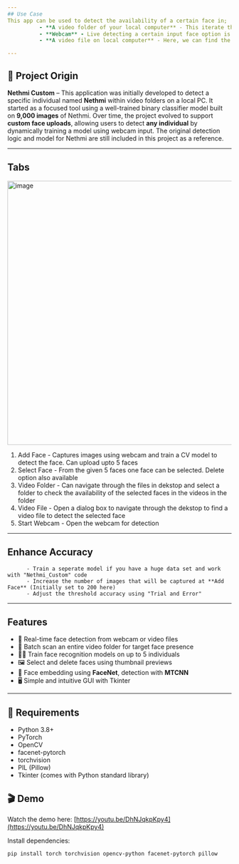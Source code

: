 ```yaml
---
## Use Case
This app can be used to detect the availability of a certain face in;
          - **A video folder of your local computer** - This iterate through all the videos available in the input folder and returns the names of the videos where the 'required' face can be detected.
          - **Webcam** - Live detecting a certain input face option is available
          - **A video file on local computer** - Here, we can find the certain input face availability in a video file

---
```


## 🧬 Project Origin

**Nethmi Custom** – This application was initially developed to detect a specific individual named **Nethmi** within video folders on a local PC. It started as a focused tool using a well-trained binary classifier model built on **9,000 images** of Nethmi. Over time, the project evolved to support **custom face uploads**, allowing users to detect **any individual** by dynamically training a model using webcam input. The original detection logic and model for Nethmi are still included in this project as a reference.

---
## Tabs
<img width="592" alt="image" src="https://github.com/user-attachments/assets/c6f83bf9-93e2-4e6a-9b82-c66828e183d3" />

  1. Add Face - Captures images using webcam and train a CV model to detect the face. Can upload upto 5 faces
  2. Select Face -  From the given 5 faces one face can be selected. Delete option also available
  3. Video Folder - Can navigate through the files in dekstop and select a folder to check the availability of the selected faces in the videos in the folder
  4. Video File - Open a dialog box to navigate through the dekstop to find a video file to detect the selected face
  5. Start Webcam - Open the webcam for detection

---
## Enhance Accuracy

          - Train a seperate model if you have a huge data set and work with "Nethmi_Custom" code
          - Increase the number of images that will be captured at **Add Face** (Initially set to 200 here)
          - Adjust the threshold accuracy using "Trial and Error"
---

## Features

- 🎥 Real-time face detection from webcam or video files
- 📁 Batch scan an entire video folder for target face presence
- 🧑‍💻 Train face recognition models on up to 5 individuals
- 🖼 Select and delete faces using thumbnail previews
- 🧠 Face embedding using **FaceNet**, detection with **MTCNN**
- 🖥 Simple and intuitive GUI with Tkinter

---
## 🧰 Requirements

- Python 3.8+
- PyTorch
- OpenCV
- facenet-pytorch
- torchvision
- PIL (Pillow)
- Tkinter (comes with Python standard library)
  
## 🎬 Demo

Watch the demo here: [https://youtu.be/DhNJqkpKpy4](https://youtu.be/DhNJqkpKpy4)

Install dependencies:

```bash
pip install torch torchvision opencv-python facenet-pytorch pillow


